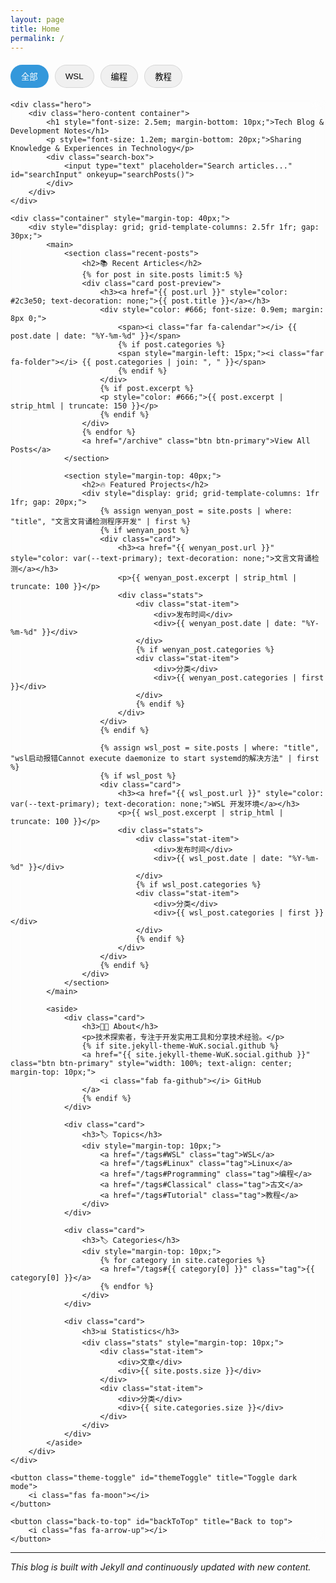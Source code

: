 ```yaml
---
layout: page
title: Home
permalink: /
---
```


<style>
/* 统一颜色方案 */
:root {
    --primary-color: #2c3e50;    /* 深蓝灰 */
    --secondary-color: #3498db;  /* 活力蓝 */
    --accent-color: #e74c3c;     /* 强调红 */
    --background-color: #f8f9fa; /* 浅灰背景 */
    --text-color: #2c3e50;       /* 主文本色 */
    --card-bg: rgba(255,255,255,0.95);
}

body {
    background: var(--background-color);
    color: var(--text-color);
}

/* 增强视觉层次 */
.card {
    background: var(--card-bg);
    border: 1px solid rgba(0,0,0,0.1);
    box-shadow: 0 4px 6px rgba(0,0,0,0.1);
    transition: transform 0.2s, box-shadow 0.2s;
}

.card:hover {
    transform: translateY(-3px);
    box-shadow: 0 6px 12px rgba(0,0,0,0.15);
}

/* 添加实用功能 - 分类过滤器 */
.category-filter {
    display: flex;
    gap: 10px;
    margin: 20px 0;
    flex-wrap: wrap;
}

.filter-btn {
    padding: 8px 16px;
    border-radius: 20px;
    background: rgba(0,0,0,0.05);
    border: 1px solid rgba(0,0,0,0.1);
    cursor: pointer;
    transition: all 0.2s;
}

.filter-btn.active {
    background: var(--secondary-color);
    color: white;
    border-color: transparent;
}

body {
    background-color: var(--bg-secondary);
    color: var(--text-primary);
    background-image: var(--doki-background);
    background-attachment: fixed;
    background-size: cover;
    background-position: center;
    background-repeat: no-repeat;
    min-height: 100vh;
}

body.light-mode {
    background-image: var(--theme-background-light);
}

body::before {
    content: '';
    position: fixed;
    top: 0;
    left: 0;
    width: 100%;
    height: 100%;
    background: linear-gradient(
        var(--gradient-angle),
        rgba(var(--doki-primary-rgb), 0.1),
        rgba(var(--doki-secondary-rgb), 0.1)
    );
    z-index: -1;
    animation: gradientShift 20s ease infinite;
}

@keyframes gradientShift {
    0% { --gradient-angle: 0deg; }
    100% { --gradient-angle: 360deg; }
}

.container {
    position: relative;
    background: rgba(var(--bg-primary-rgb), 0.8);
    backdrop-filter: blur(5px);
    -webkit-backdrop-filter: blur(5px);
    border-radius: 10px;
    margin: 20px auto;
    padding: 20px;
    max-width: 1200px;
    width: 100%;
    box-sizing: border-box;
    margin-right: calc(200px + 2rem);  /* 为贴纸留出空间 */
}

.hero {
    background: rgba(44, 62, 80, 0.8);
    backdrop-filter: blur(5px);
    -webkit-backdrop-filter: blur(5px);
    padding: 40px 0;
    position: relative;
    overflow: hidden;
}

.hero::after {
    content: '';
    position: absolute;
    top: 0;
    left: 0;
    right: 0;
    bottom: 0;
    background: linear-gradient(45deg, rgba(41,128,185,0.3), rgba(44,62,80,0.3));
}

.hero-content {
    position: relative;
    z-index: 1;
    color: white;
    text-align: center;
}

.search-box {
    max-width: 600px;
    margin: 20px auto;
    padding: 15px;
    background: rgba(255,255,255,0.1);
    border-radius: 8px;
    position: relative;
}

.search-box input {
    width: 100%;
    padding: 10px 40px 10px 15px;
    border: none;
    border-radius: 4px;
    background: var(--bg-primary);
    color: var(--text-primary);
}

.search-box::after {
    content: '🔍';
    position: absolute;
    right: 25px;
    top: 50%;
    transform: translateY(-50%);
}

.tag {
    display: inline-block;
    padding: 4px 12px;
    background: var(--bg-secondary);
    border-radius: 15px;
    margin: 4px;
    color: var(--text-primary);
    text-decoration: none;
    transition: all 0.2s;
    border: 1px solid var(--border-color);
}

.tag:hover {
    background: var(--accent-color);
    color: white;
}

.btn {
    display: inline-block;
    padding: 8px 16px;
    border-radius: 4px;
    text-decoration: none;
    transition: all 0.2s;
}

.btn-primary {
    background: var(--accent-color);
    color: white;
}

.btn-primary:hover {
    background: var(--accent-hover);
}

.post-preview {
    border-left: 4px solid var(--accent-color);
    padding-left: 15px;
}

.post-preview a {
    color: var(--text-primary);
}

.stats {
    display: flex;
    gap: 20px;
    margin: 10px 0;
}

.stat-item {
    flex: 1;
    text-align: center;
    padding: 10px;
    background: var(--bg-secondary);
    border-radius: 4px;
    border: 1px solid var(--border-color);
}

.theme-toggle {
    position: fixed;
    bottom: 20px;
    right: 20px;
    padding: 10px;
    border-radius: 50%;
    background: var(--accent-color);
    color: white;
    cursor: pointer;
    box-shadow: var(--card-shadow);
    z-index: 1000;
}

.back-to-top {
    position: fixed;
    bottom: 80px;
    right: 20px;
    padding: 10px;
    border-radius: 50%;
    background: var(--accent-color);
    color: white;
    cursor: pointer;
    box-shadow: var(--card-shadow);
    z-index: 1000;
    display: none;
}

.progress-bar {
    position: fixed;
    top: 0;
    left: 0;
    height: 3px;
    background: var(--accent-color);
    z-index: 1000;
}

.toc {
    position: sticky;
    top: 20px;
    max-height: calc(100vh - 40px);
    overflow-y: auto;
    padding-right: 10px;
}

/* 添加移动端响应式样式 */
@media screen and (max-width: 768px) {
    .container {
        padding: 0 10px;
        margin-right: auto;  /* 在移动端恢复正常边距 */
    }
    
    /* 调整网格布局为单列 */
    .container > div {
        grid-template-columns: 1fr !important;
    }
    
    /* 调整项目卡片布局 */
    section > div[style*="grid-template-columns"] {
        grid-template-columns: 1fr !important;
    }
    
    /* 调整英雄区域文字大小 */
    .hero-content h1 {
        font-size: 1.8em !important;
    }
    
    .hero-content p {
        font-size: 1em !important;
    }
    
    /* 调整卡片内边距 */
    .card {
        padding: 15px;
    }
    
    /* 调整统计项间距 */
    .stats {
        gap: 10px;
    }
    
    /* 调整标签显示 */
    .tag {
        padding: 3px 8px;
        margin: 2px;
    }
    
    /* 调整返回顶部和主题切换按钮位置 */
    .theme-toggle,
    .back-to-top {
        bottom: 10px;
        right: 10px;
        padding: 8px;
    }
    
    .back-to-top {
        bottom: 60px;
    }
    
    /* 调整文章预览 */
    .post-preview {
        padding-left: 10px;
    }
    
    /* 调整搜索框 */
    .search-box {
        padding: 10px;
        margin: 15px auto;
    }
    
    .search-box input {
        padding: 8px 35px 8px 10px;
    }
    
    /* 在移动端隐藏贴纸 */
    .doki-sticker {
        display: none;
    }
}

/* 添加小屏幕设备的特殊样式 */
@media screen and (max-width: 480px) {
    .hero-content h1 {
        font-size: 1.5em !important;
    }
    
    /* 调整文章标题大小 */
    .post-preview h3 {
        font-size: 1.2em;
    }
    
    /* 调整统计项布局 */
    .stats {
        flex-direction: column;
        gap: 5px;
    }
    
    /* 隐藏部分次要信息 */
    .post-preview .categories {
        display: none;
    }
}

/* 添加中等屏幕设备的样式 */
@media screen and (min-width: 769px) and (max-width: 1024px) {
    .container > div {
        grid-template-columns: 2fr 1fr !important;
        gap: 20px;
    }
}

/* 优化触摸设备交互 */
@media (hover: none) {
    .card:hover {
        transform: none;
    }
    
    .btn:active,
    .tag:active {
        transform: scale(0.98);
    }
}

/* 添加背景遮罩层，提高内容可读性 */
.content-wrapper {
    position: relative;
    background: rgba(var(--bg-primary-rgb), 0.95);
    backdrop-filter: blur(10px);
    -webkit-backdrop-filter: blur(10px);
}

/* 修改贴纸容器和贴纸样式 */
.sticker-container {
    position: fixed;
    bottom: 0;
    right: 20px;
    z-index: 999;
    pointer-events: none;
}

.sticker {
    max-height: 150px;
    max-width: 150px;
    transition: transform 0.3s ease;
    animation: breath 6s ease-in-out infinite;
}

@keyframes breath {
    0%, 100% { transform: scale(0.95) rotate(-2deg); }
    50% { transform: scale(1.05) rotate(2deg); }
}

/* 在移动端隐藏贴纸 */
@media screen and (max-width: 768px) {
    .sticker-container {
        display: none;
    }
}

/* 调整内容布局，避免与贴纸重叠 */
.container {
    margin-right: calc(200px + 2rem);  /* 为贴纸留出空间 */
}

@media screen and (max-width: 768px) {
    .container {
        margin-right: auto;  /* 在移动端恢复正常边距 */
    }
}

/* 霓虹文字效果 */
h2, h3 {
    text-shadow: 0 0 10px rgba(var(--doki-primary-rgb), 0.3),
                 0 0 20px rgba(var(--doki-primary-rgb), 0.2),
                 0 0 30px rgba(var(--doki-primary-rgb), 0.1);
}
</style>

<!-- 添加分类过滤功能 -->
<div class="category-filter" id="categoryFilter">
    <button class="filter-btn active" data-category="all">全部</button>
    <button class="filter-btn" data-category="WSL">WSL</button>
    <button class="filter-btn" data-category="编程">编程</button>
    <button class="filter-btn" data-category="教程">教程</button>
</div>

<div class="content-wrapper">
    <div class="progress-bar" id="progressBar"></div>

    <div class="hero">
        <div class="hero-content container">
            <h1 style="font-size: 2.5em; margin-bottom: 10px;">Tech Blog & Development Notes</h1>
            <p style="font-size: 1.2em; margin-bottom: 20px;">Sharing Knowledge & Experiences in Technology</p>
            <div class="search-box">
                <input type="text" placeholder="Search articles..." id="searchInput" onkeyup="searchPosts()">
            </div>
        </div>
    </div>

    <div class="container" style="margin-top: 40px;">
        <div style="display: grid; grid-template-columns: 2.5fr 1fr; gap: 30px;">
            <main>
                <section class="recent-posts">
                    <h2>📚 Recent Articles</h2>
                    {% for post in site.posts limit:5 %}
                    <div class="card post-preview">
                        <h3><a href="{{ post.url }}" style="color: #2c3e50; text-decoration: none;">{{ post.title }}</a></h3>
                        <div style="color: #666; font-size: 0.9em; margin: 8px 0;">
                            <span><i class="far fa-calendar"></i> {{ post.date | date: "%Y-%m-%d" }}</span>
                            {% if post.categories %}
                            <span style="margin-left: 15px;"><i class="far fa-folder"></i> {{ post.categories | join: ", " }}</span>
                            {% endif %}
                        </div>
                        {% if post.excerpt %}
                        <p style="color: #666;">{{ post.excerpt | strip_html | truncate: 150 }}</p>
                        {% endif %}
                    </div>
                    {% endfor %}
                    <a href="/archive" class="btn btn-primary">View All Posts</a>
                </section>

                <section style="margin-top: 40px;">
                    <h2>🔥 Featured Projects</h2>
                    <div style="display: grid; grid-template-columns: 1fr 1fr; gap: 20px;">
                        {% assign wenyan_post = site.posts | where: "title", "文言文背诵检测程序开发" | first %}
                        {% if wenyan_post %}
                        <div class="card">
                            <h3><a href="{{ wenyan_post.url }}" style="color: var(--text-primary); text-decoration: none;">文言文背诵检测</a></h3>
                            <p>{{ wenyan_post.excerpt | strip_html | truncate: 100 }}</p>
                            <div class="stats">
                                <div class="stat-item">
                                    <div>发布时间</div>
                                    <div>{{ wenyan_post.date | date: "%Y-%m-%d" }}</div>
                                </div>
                                {% if wenyan_post.categories %}
                                <div class="stat-item">
                                    <div>分类</div>
                                    <div>{{ wenyan_post.categories | first }}</div>
                                </div>
                                {% endif %}
                            </div>
                        </div>
                        {% endif %}

                        {% assign wsl_post = site.posts | where: "title", "wsl启动报错Cannot execute daemonize to start systemd的解决方法" | first %}
                        {% if wsl_post %}
                        <div class="card">
                            <h3><a href="{{ wsl_post.url }}" style="color: var(--text-primary); text-decoration: none;">WSL 开发环境</a></h3>
                            <p>{{ wsl_post.excerpt | strip_html | truncate: 100 }}</p>
                            <div class="stats">
                                <div class="stat-item">
                                    <div>发布时间</div>
                                    <div>{{ wsl_post.date | date: "%Y-%m-%d" }}</div>
                                </div>
                                {% if wsl_post.categories %}
                                <div class="stat-item">
                                    <div>分类</div>
                                    <div>{{ wsl_post.categories | first }}</div>
                                </div>
                                {% endif %}
                            </div>
                        </div>
                        {% endif %}
                    </div>
                </section>
            </main>

            <aside>
                <div class="card">
                    <h3>👨‍💻 About</h3>
                    <p>技术探索者，专注于开发实用工具和分享技术经验。</p>
                    {% if site.jekyll-theme-WuK.social.github %}
                    <a href="{{ site.jekyll-theme-WuK.social.github }}" class="btn btn-primary" style="width: 100%; text-align: center; margin-top: 10px;">
                        <i class="fab fa-github"></i> GitHub
                    </a>
                    {% endif %}
                </div>

                <div class="card">
                    <h3>🏷️ Topics</h3>
                    <div style="margin-top: 10px;">
                        <a href="/tags#WSL" class="tag">WSL</a>
                        <a href="/tags#Linux" class="tag">Linux</a>
                        <a href="/tags#Programming" class="tag">编程</a>
                        <a href="/tags#Classical" class="tag">古文</a>
                        <a href="/tags#Tutorial" class="tag">教程</a>
                    </div>
                </div>

                <div class="card">
                    <h3>🏷️ Categories</h3>
                    <div style="margin-top: 10px;">
                        {% for category in site.categories %}
                        <a href="/tags#{{ category[0] }}" class="tag">{{ category[0] }}</a>
                        {% endfor %}
                    </div>
                </div>

                <div class="card">
                    <h3>📊 Statistics</h3>
                    <div class="stats" style="margin-top: 10px;">
                        <div class="stat-item">
                            <div>文章</div>
                            <div>{{ site.posts.size }}</div>
                        </div>
                        <div class="stat-item">
                            <div>分类</div>
                            <div>{{ site.categories.size }}</div>
                        </div>
                    </div>
                </div>
            </aside>
        </div>
    </div>

    <button class="theme-toggle" id="themeToggle" title="Toggle dark mode">
        <i class="fas fa-moon"></i>
    </button>

    <button class="back-to-top" id="backToTop" title="Back to top">
        <i class="fas fa-arrow-up"></i>
    </button>
</div>

<script>
function searchPosts() {
    var input = document.getElementById("searchInput");
    var filter = input.value.toLowerCase();
    var posts = document.getElementsByClassName("post-preview");
    
    for (var i = 0; i < posts.length; i++) {
        var title = posts[i].getElementsByTagName("h3")[0];
        var txtValue = title.textContent || title.innerText;
        if (txtValue.toLowerCase().indexOf(filter) > -1) {
            posts[i].style.display = "";
        } else {
            posts[i].style.display = "none";
        }
    }
}

// 添加移动端触摸支持
document.addEventListener('DOMContentLoaded', function() {
    const savedTheme = localStorage.getItem('theme');
    const prefersDark = window.matchMedia && window.matchMedia('(prefers-color-scheme: dark)').matches;
    
    if (savedTheme === 'dark' || (savedTheme === null && prefersDark)) {
        document.body.classList.add('dark-mode');
        document.querySelector("#themeToggle i").classList.replace("fa-moon", "fa-sun");
    } else if (savedTheme === 'light') {
        document.body.classList.add('light-mode');
    }
    
    // 添加触摸滑动支持
    let touchStartY = 0;
    let touchEndY = 0;
    
    document.addEventListener('touchstart', function(e) {
        touchStartY = e.touches[0].clientY;
    }, false);
    
    document.addEventListener('touchend', function(e) {
        touchEndY = e.changedTouches[0].clientY;
        if (touchStartY - touchEndY > 100 && window.scrollY > 300) {
            // 向上滑动显示返回顶部按钮
            document.getElementById("backToTop").style.display = "block";
        } else if (touchEndY - touchStartY > 100) {
            // 向下滑动隐藏返回顶部按钮
            document.getElementById("backToTop").style.display = "none";
        }
    }, false);
});

// 优化滚动性能
let scrollTimeout;
window.onscroll = function() {
    if (!scrollTimeout) {
        scrollTimeout = setTimeout(function() {
            // 原有的滚动处理代码
            let winScroll = document.body.scrollTop || document.documentElement.scrollTop;
            let height = document.documentElement.scrollHeight - document.documentElement.clientHeight;
            let scrolled = (winScroll / height) * 100;
            document.getElementById("progressBar").style.width = scrolled + "%";
            
            if (winScroll > 300) {
                document.getElementById("backToTop").style.display = "block";
            } else {
                document.getElementById("backToTop").style.display = "none";
            }
            
            scrollTimeout = null;
        }, 10);
    }
};

document.getElementById("backToTop").onclick = function() {
    window.scrollTo({top: 0, behavior: 'smooth'});
};

// 修改主题切换时的贴纸更换逻辑
document.getElementById("themeToggle").onclick = function() {
    if (document.body.classList.contains('dark-mode')) {
        // 切换到亮色主题
        document.body.classList.remove('dark-mode');
        document.body.classList.add('light-mode');
        localStorage.setItem('theme', 'light');
        this.querySelector("i").classList.replace("fa-sun", "fa-moon");
        document.documentElement.style.setProperty('--doki-background', 
            'url("https://doki-theme.unthrottled.io/backgrounds/wallpapers/emilia/light/emilia_light_wall.png")');
        document.querySelector('.sticker').src = 
            'https://doki-theme.unthrottled.io/stickers/emilia/light/emilia.png';
    } else {
        // 切换到暗色主题
        document.body.classList.remove('light-mode');
        document.body.classList.add('dark-mode');
        localStorage.setItem('theme', 'dark');
        this.querySelector("i").classList.replace("fa-moon", "fa-sun");
        document.documentElement.style.setProperty('--doki-background', 
            'url("https://doki-theme.unthrottled.io/backgrounds/wallpapers/zero_two/dark/zero_two_dark_wall.png")');
        document.querySelector('.sticker').src = 
            'https://doki-theme.unthrottled.io/stickers/zero_two/dark/zero_two.png';
    }
};

window.matchMedia('(prefers-color-scheme: dark)').addEventListener('change', e => {
    if (!localStorage.getItem('theme')) {
        if (e.matches) {
            document.body.classList.add('dark-mode');
            document.querySelector("#themeToggle i").classList.replace("fa-moon", "fa-sun");
        } else {
            document.body.classList.remove('dark-mode');
            document.querySelector("#themeToggle i").classList.replace("fa-sun", "fa-moon");
        }
    }
});

// 添加贴纸动画效果
document.addEventListener('DOMContentLoaded', function() {
    const sticker = document.querySelector('.sticker');
    let lastScrollTop = 0;

    window.addEventListener('scroll', function() {
        const st = window.pageYOffset || document.documentElement.scrollTop;
        if (st > lastScrollTop) {
            // 向下滚动时的动画
            sticker.style.transform = 'translateY(10px)';
            sticker.style.opacity = '0.7';
        } else {
            // 向上滚动时的动画
            sticker.style.transform = 'translateY(0)';
            sticker.style.opacity = '1';
        }
        lastScrollTop = st <= 0 ? 0 : st;
    }, false);

    // 鼠标悬停效果
    sticker.addEventListener('mouseenter', function() {
        this.style.transform = 'scale(1.1)';
    });

    sticker.addEventListener('mouseleave', function() {
        this.style.transform = 'scale(1)';
    });
});

// 分类过滤功能
document.querySelectorAll('.filter-btn').forEach(btn => {
    btn.addEventListener('click', function() {
        document.querySelectorAll('.filter-btn').forEach(b => b.classList.remove('active'));
        this.classList.add('active');
        
        const category = this.dataset.category;
        filterPosts(category);
    });
});

function filterPosts(category) {
    document.querySelectorAll('.post-preview').forEach(post => {
        const postCategories = post.dataset.categories.split(',');
        if (category === 'all' || postCategories.includes(category)) {
            post.style.display = '';
        } else {
            post.style.display = 'none';
        }
    });
}
</script>

<link rel="stylesheet" href="https://cdnjs.cloudflare.com/ajax/libs/font-awesome/5.15.4/css/all.min.css">

---
*This blog is built with Jekyll and continuously updated with new content.*